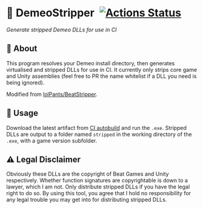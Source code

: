 # 📝 DemeoStripper &nbsp;[![Actions Status](https://github.com/JoeZwet/DemeoStripper/workflows/.NET%20Build/badge.svg)](https://github.com/lolPants/BeatStripper/actions)
_Generate stripped Demeo DLLs for use in CI_

## 🔧 About
This program resolves your Demeo install directory, then generates virtualised and stripped DLLs for use in CI. It currently only strips core game and Unity assemblies (feel free to PR the name whitelist if a DLL you need is being ignored).

Modified from [lolPants/BeatStripper](https://github.com/lolPants/BeatStripper).

## 🚀 Usage
Download the latest artifact from [CI autobuild](https://github.com/JoeZwet/DemeoStripper/actions) and run the `.exe`. Stripped DLLs are output to a folder named `stripped` in the working directory of the `.exe`, with a game version subfolder.

## ⚠ Legal Disclaimer
Obviously these DLLs are the copyright of Beat Games and Unity respectively. Whether function signatures are copyrightable is down to a lawyer, which I am not. Only distribute stripped DLLs if you have the legal right to do so. By using this tool, you agree that I hold no responsibility for any legal trouble you may get into for distributing stripped DLLs.
